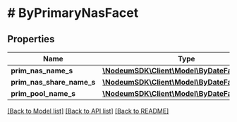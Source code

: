 # # ByPrimaryNasFacet

## Properties

Name | Type | Description | Notes
------------ | ------------- | ------------- | -------------
**prim_nas_name_s** | [**\NodeumSDK\Client\Model\ByDateFacetBuckets**](ByDateFacetBuckets.md) |  | [optional] 
**prim_nas_share_name_s** | [**\NodeumSDK\Client\Model\ByDateFacetBuckets**](ByDateFacetBuckets.md) |  | [optional] 
**prim_pool_name_s** | [**\NodeumSDK\Client\Model\ByDateFacetBuckets**](ByDateFacetBuckets.md) |  | [optional] 

[[Back to Model list]](../../README.md#documentation-for-models) [[Back to API list]](../../README.md#documentation-for-api-endpoints) [[Back to README]](../../README.md)


